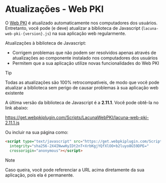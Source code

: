 ﻿# Atualizações - Web PKI

O [Web PKI](index.md) é atualizado automaticamente nos computadores dos usuários. Entretanto, você pode (e deve)
atualizar a biblioteca de Javascript (`lacuna-web-pki-{version}.js`) na sua aplicação web regularmente.

Atualizações à biblioteca de Javascript:

* Corrigem problemas que não podem ser resolvidos apenas através de atualizações ao componente instalado nos computadores dos usuários
* Permitem que a sua aplicação utilize novas funcionalidades do Web PKI

> [!TIP]
> Todas as atualizações são 100% retrocompatíveis, de modo que você pode atualizar a biblioteca sem
> perigo de causar problemas à sua aplicação web existente

A última versão da biblioteca de Javascript é a **2.11.1**. Você pode obtê-la no link abaixo:

https://get.webpkiplugin.com/Scripts/LacunaWebPKI/lacuna-web-pki-2.11.1.js

Ou incluir na sua página como:
```html
<script type="text/javascript" src="https://get.webpkiplugin.com/Scripts/LacunaWebPKI/lacuna-web-pki-2.11.1.js"
  integrity="sha256-2X4INwwHyIDt2nT+XrbKgjYQfXlOO+b2luyo8G59DPE="
  crossorigin="anonymous"></script>
```

> [!NOTE]
> Caso queira, você pode referenciar a URL acima diretamente da sua aplicação, pois ela é permanente.
